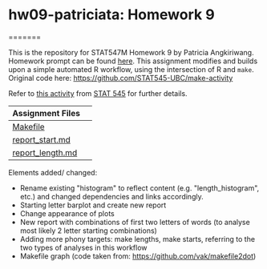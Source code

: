 # hw09-patriciata: Homework 9
=======

This is the repository for STAT547M Homework 9 by Patricia Angkiriwang. Homework prompt can be found [here](http://stat545.com/Classroom/assignments/hw09/hw09.html). This assignment modifies and builds upon a simple automated R workflow, using the intersection of R and `make`. Original code here: https://github.com/STAT545-UBC/make-activity

Refer to [this activity](http://stat545-ubc.github.io/automation04_make-activity.html) from [STAT 545](http://stat545-ubc.github.io) for further details.

|  Assignment Files  |     |
|-----------|-------------|
|[Makefile]()| |
|[report_start.md]()| |
|[report_length.md]()| |

Elements added/ changed:
- Rename existing "histogram" to reflect content (e.g. "length_histogram", etc.) and changed dependencies and links accordingly.
- Starting letter barplot and create new report
- Change appearance of plots
- New report with combinations of first two letters of words (to analyse most likely 2 letter starting combinations)
- Adding more phony targets: make lengths, make starts, referring to the two types of analyses in this workflow
- Makefile graph (code taken from: https://github.com/vak/makefile2dot)